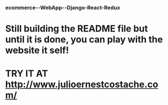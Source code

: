 ### ecommerce--WebApp--Django-React-Redux

# Still building the README file but until it is done, you can play with the website it self!

# TRY IT AT http://www.julioernestcostache.com/
